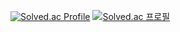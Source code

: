 
[![Solved.ac Profile](http://mazassumnida.wtf/api/v2/generate_badge?boj=gnswldms2)](https://solved.ac/gnswldms2)
[![Solved.ac 프로필](http://mazassumnida.wtf/api/mini/generate_badge?boj={handle})](https://solved.ac/{handle})
<!--
**Balloon208/Balloon208** is a ✨ _special_ ✨ repository because its `README.md` (this file) appears on your GitHub profile.

Here are some ideas to get you started:

- 🔭 I’m currently working on ...
- 🌱 I’m currently learning ...
- 👯 I’m looking to collaborate on ...
- 🤔 I’m looking for help with ...
- 💬 Ask me about ...
- 📫 How to reach me: ...
- 😄 Pronouns: ...
- ⚡ Fun fact: ...
-->
